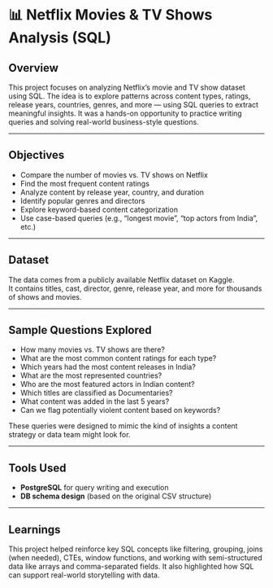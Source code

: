 # 📊 Netflix Movies & TV Shows Analysis (SQL)

## Overview

This project focuses on analyzing Netflix’s movie and TV show dataset using SQL. The idea is to explore patterns across content types, ratings, release years, countries, genres, and more — using SQL queries to extract meaningful insights. It was a hands-on opportunity to practice writing queries and solving real-world business-style questions.

---

## Objectives

- Compare the number of movies vs. TV shows on Netflix  
- Find the most frequent content ratings  
- Analyze content by release year, country, and duration  
- Identify popular genres and directors  
- Explore keyword-based content categorization  
- Use case-based queries (e.g., “longest movie”, “top actors from India”, etc.)

---

## Dataset

The data comes from a publicly available Netflix dataset on Kaggle.  
It contains titles, cast, director, genre, release year, and more for thousands of shows and movies.

---

## Sample Questions Explored

- How many movies vs. TV shows are there?  
- What are the most common content ratings for each type?  
- Which years had the most content releases in India?  
- What are the most represented countries?  
- Who are the most featured actors in Indian content?  
- Which titles are classified as Documentaries?  
- What content was added in the last 5 years?  
- Can we flag potentially violent content based on keywords?

These queries were designed to mimic the kind of insights a content strategy or data team might look for.

---

## Tools Used

- **PostgreSQL** for query writing and execution  
- **DB schema design** (based on the original CSV structure)

---

## Learnings

This project helped reinforce key SQL concepts like filtering, grouping, joins (when needed), CTEs, window functions, and working with semi-structured data like arrays and comma-separated fields. It also highlighted how SQL can support real-world storytelling with data.
